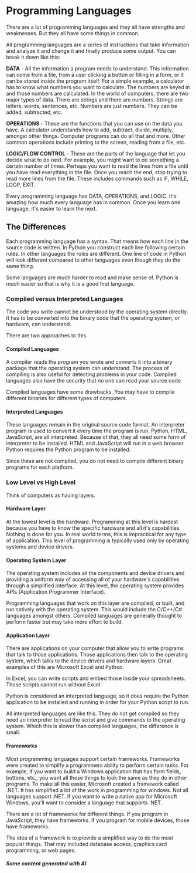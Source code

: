 # Programming Languages

There are a lot of programming languages and they all have strengths and weaknesses.  But they all have some things in common.

All programming languages are a series of instructions that take information and analyze it and change it and finally produce some output.  You can break it down like this:

**DATA** - All the information a program needs to understand.  This information can come from a file, from a user clicking a button or filling in a form, or it can be stored inside the program itself.  For a simple example, a calculator has to know what numbers you want to calculate.  The numbers are keyed in and those numbers are calculated.   In the world of computers, there are two major types of data.  There are strings and there are numbers.   Strings are letters, words, sentences, etc.  Numbers are just numbers.  They can be added, subtracted, etc.

**OPERATIONS** - These are the functions that you can use on the data you have.  A calculator understands how to add, subtract, divide, multiply, amongst other things.   Computer programs can do all that and more.  Other common operations include printing to the screen, reading from a file, etc.

**LOGIC/FLOW CONTROL** - These are the parts of the language that let you decide what to do next.  For example, you might want to do something a certain number of times.  Perhaps you want to read the lines from a file until you have read everything in the file.  Once you reach the end, stop trying to read more lines from the file.   These includes commands such as IF, WHILE, LOOP, EXIT.

Every programming language has DATA, OPERATIONS, and LOGIC.  It's amazing how much every language has in common.  Once you learn one language, it's easier to learn the next.

## The Differences&#x20;

Each programming language has a syntax.  That means how each line in the source code is written.  In Python you construct each line following certain rules.  In other languages the rules are different.  One line of code in Python will look different compared to other languages even though they do the same thing.

Some languages are much harder to read and make sense of.  Python is much easier so that is why it is a good first language.

### Compiled versus Interpreted Languages

The code you write cannot be understood by the operating system directly.  It has to be converted into the binary code that the operating system, or hardware, can understand.

There are two approaches to this. &#x20;

#### Compiled Languages

A compiler reads the program you wrote and converts it into a binary package that the operating system can understand.  The process of compiling is also useful for detecting problems in your code.  Compiled languages also have the security that no one can read your source code. &#x20;

Compiled languages have some drawbacks.  You may have to compile different binaries for different types of computers.

#### Interpreted Languages

These languages remain in the original source code format.  An interpreter program is used to convert it every time the program is run.  Python, HTML, JavaScript, are all interpreted.  Because of that, they all need some form of interpreter to be installed.  HTML and JavaScript will run in a web browser.  Python requires the Python program to be installed.

Since these are not compiled, you do not need to compile different binary programs for each platform. &#x20;

### Low Level vs High Level

Think of computers as having layers. &#x20;

#### Hardware Layer

At the lowest level is the hardware.  Programming at this level is hardest because you have to know the specific hardware and all it's capabilities.  Nothing is done for you.  In real world terms, this is impractical for any type of application.  This level of programming is typically used only by operating systems and device drivers.

#### Operating System Layer

The operating system includes all the components and device drivers and providing a uniform way of accessing all of your hardware's capabilities through a simplified interface.  At this level, the operating system provides APIs (Application Programmer Interface).&#x20;

Programming languages that work on this layer are compiled, or built, and run natively with the operating system.  This would include the C/C++/C# languages amongst others.  Compiled languages are generally thought to perform faster but may take more effort to build.

#### Application Layer

There are applications on your computer that allow you to write programs that talk to those applications.  Those applications then talk to the operating system, which talks to the device drivers and hardware layers.  Great examples of this are Microsoft Excel and Python. &#x20;

In Excel, you can write scripts and embed those inside your spreadsheets.  Those scripts cannot run without Excel.

Python is considered an interpreted language, so it does require the Python application to be installed and running in order for your Python script to run.

All interpreted languages are like this.  They do not get compiled so they need an interpreter to read the script and give commands to the operating system.  Which this is slower than compiled languages, the difference is small.

#### Frameworks

Most programming languages support certain frameworks.  Frameworks were created to simplify a programmers ability to perform certain tasks.  For example, if you want to build a Windows application that has form fields, buttons, etc., you want all those things to look the same as they do in other programs.  To make all this easier, Microsoft created a framework called .NET.  It has simplified a lot of the work in programming for windows.  Not all languages support .NET.  If you want to write a native app for Microsoft Windows, you'll want to consider a language that supports .NET.

There are a lot of frameworks for different things.  If you program in JavaScript, they have frameworks.  If you program for mobile devices, those have frameworks.

The idea of a framework is to provide a simplified way to do the most popular things.  That may included database access, graphics card programming, or web pages.

##### Some content generated with AI






